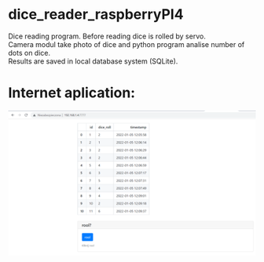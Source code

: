 # dice_reader_raspberryPI4
Dice reading program. Before reading dice is rolled by servo. <br />Camera modul take photo of dice and python program analise number of dots on dice.<br />
Results are saved in local database system (SQLite).<br />
# Internet aplication: <br />
![](https://github.com/matwys/dice_reader_raspberryPI4/blob/main/prtSc.png)
